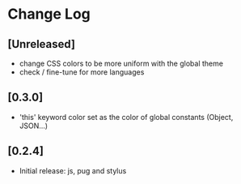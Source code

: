# Change Log

## [Unreleased]
- change CSS colors to be more uniform with the global theme
- check / fine-tune for more languages

## [0.3.0]
- 'this' keyword color set as the color of global constants (Object, JSON...)

## [0.2.4]
- Initial release: js, pug and stylus